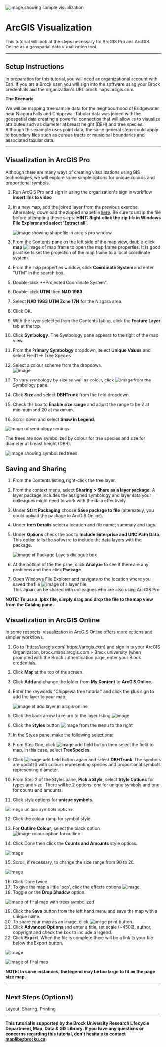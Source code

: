 ![image showing sample visualization](https://user-images.githubusercontent.com/45638590/228588371-86b25a59-9c83-4897-8cc8-bb7695b3e4f9.png)

# ArcGIS Visualization
This tutorial will look at the steps necessary for ArcGIS Pro and ArcGIS Online as a geospatial data visualization tool.

----

## Setup Instructions
In preparation for this tutorial, you will need an organizational account with Esri. If you are a Brock user, you will sign into the software using your Brock credentials and the organization's URL brock.maps.arcgis.com.

**The Scenario**

We will be mapping tree sample data for the neighbourhood of Bridgewater near Niagara Falls and Chippewa. Tabular data was joined with the geospatial data creating a powerful connection that will allow us to visualize attributes such as diameter at breast height (DBH) and tree species. Although this example uses point data, the same general steps could apply to boundary files such as census tracts or municipal boundaries and associated tabular data.

----

## Visualization in ArcGIS Pro
Although there are many ways of creating visualizations using GIS technologies, we will explore some simple options for unique colours and proportional symbols. 

1. Run ArcGIS Pro and sign in using the organization's sign in workflow **insert link to video**
2. In a new map, add the joined layer from the previous exercise. Alternately, download the zipped shapefile [here](https://github.com/BrockDSL/ArcGIS_Visualization/blob/main/TreeSampleChippewa%20_XYTableToPoint.zip). Be sure to unzip the file before attempting these steps. **HINT: Right-click the zip file in Windows File Explorer and select 'Extract all'.**

   ![image showing shapefile in arcgis pro window](https://user-images.githubusercontent.com/45638590/228621113-640a8714-8a22-42ae-807e-1ec3f1d70661.png)
  
3. From the Contents pane on the left side of the map view, double-click **map** ![image of map frame](https://user-images.githubusercontent.com/45638590/228622520-6ffda3b0-5324-47fa-9cc7-1fdf5aadeee4.png) to open the map frame properties. It is good practise to set the projection of the map frame to a local coordinate system.
4. From the map properties window, click **Coordinate System** and enter "UTM" in the search box.
5. Double-click **Projected Coordinate System".
6. Double-click **UTM** then **NAD 1983**.
7. Select **NAD 1983 UTM Zone 17N** for the Niagara area.
8. Click OK.

9. With the layer selected from the Contents listing, click the **Feature Layer** tab at the top.
10. Click **Symbology**. The Symbology pane appears to the right of the map view. 
11. From the **Primary Symbology** dropdown, select **Unique Values** and select Field1 -> Tree Species
12. Select a colour scheme from the dropdown.  
   ![image](https://user-images.githubusercontent.com/45638590/228628961-9c6ea78f-95d6-44aa-954e-e65f14c769d8.png)  
13. To vary symbology by size as well as colour, click ![image](https://user-images.githubusercontent.com/45638590/228629130-dea883ef-7aee-4a28-b44f-fadde23c7baf.png)
 from the Symbology pane.
14. Click **Size** and select **DBHTrunk** from the field dropdown.
15. Check the box to **Enable size range** and adjust the range to be 2 at minimum and 20 at maximum.
16. Scroll down and select **Show in Legend**. 

   ![image of symbology settings](https://user-images.githubusercontent.com/45638590/228630103-27c1eddb-6173-40a4-a737-ff3e4c8347c2.png)

The trees are now symbolized by colour for tree species and size for diameter at breast height (DBH).

   ![image showing symbolized trees](https://user-images.githubusercontent.com/45638590/228630488-88e7603f-9c2c-4e7c-9d78-617d76544d66.png)  

## Saving and Sharing

1. From the Contents listing, right-click the tree layer.
2. From the context menu, select **Sharing > Share as a layer package**. A layer package includes the assigned symbology and layer data your colleagues might need to work with the data effectively. 
3. Under **Start Packaging** choose **Save package to file** (alternately, you could upload the package to ArcGIS Online).
4. Under **Item Details** select a location and file name; summary and tags.
5. Under **Options** check the box to **Include Enterprise and UNC Path Data**. This option tells the software to include the data layers with the package. 

   ![image of Package Layers dialogue box](https://user-images.githubusercontent.com/45638590/228631866-0a00b8b7-2352-4ca3-916a-a767a0399d2f.png)

6. At the bottom of the the pane, click **Analyze** to see if there are any problems and then click **Package**. 
7. Open Windows File Explorer and navigate to the location where you saved the file ![image of a layer file](https://user-images.githubusercontent.com/45638590/228633466-1ea31a72-e04b-4d19-a9f5-67ea4d11dc54.png)  
This **.lpkx** can be shared with colleagues who are also using ArcGIS Pro.  

**NOTE: To use a .lpkx file, simply drag and drop the file to the map view from the Catalog pane.** 

## Visualization in ArcGIS Online

In some respects, visualization in ArcGIS Online offers more options and simpler workflows.

1. Go to [https://arcgis.com](https://arcgis.com) and sign in to your ArcGIS Organization, brock.maps.arcgis.com > Brock university (when prompted with the Brock authentication page, enter your Brock credentials.
2. Click **Map** at the top of the screen. 
3. Click **Add** and change the folder from **My Content** to **ArcGIS Online**.
4. Enter the keywords "Chippewa tree tutorial" and click the plus sign to add the layer to your map.

   ![image of add layer in arcgis online](https://user-images.githubusercontent.com/45638590/228650762-ec325a71-09fc-43ba-b1ca-b7f921953ee8.png)

5. Click the back arrow to return to the layer listing ![image](https://user-images.githubusercontent.com/45638590/228650982-2a30be04-cb2c-435d-9f49-bc54cdaa3541.png)

6. Click the **Styles** button ![image](https://user-images.githubusercontent.com/45638590/228651117-f0f829ec-0889-4eae-a9dd-caa7a5838585.png) from the menu to the right.
7. In the Styles pane, make the following selections:
8. From Step One, click ![image add field button](https://user-images.githubusercontent.com/45638590/228651667-095d1d71-c2cc-42cc-a8d4-bab9cf88f7f0.png) then select the field to map, in this case, select **TreeSpecies**.
9. Click ![image add field button](https://user-images.githubusercontent.com/45638590/228651854-733cc3ba-65c1-48b0-a062-c5ef6092ff5a.png) again and select **DBHTrunk**. The symbols are updated with colours representing species and proportional symbols representing diameter. 
10. From Step 2 of the Styles pane, **Pick a Style**, select **Style Options** for types and size. There will be 2 options: one for unique symbols and one for counts and amounts.
11. Click style options for **unique symbols**. 

   ![image unique symbols options](https://user-images.githubusercontent.com/45638590/228652994-b177d8ee-5c6e-4c6f-9080-34444db42b9f.png)

12. Click the colour ramp for symbol style.  
13. For **Outline Colour**, select the black option. ![image colour option for outline](https://user-images.githubusercontent.com/45638590/228653257-4a9debd8-e25f-4fb2-a13c-852e84f4cb61.png)

14. Click Done then click the **Counts and Amounts** style options.  

   ![image](https://user-images.githubusercontent.com/45638590/228653512-667b6f1a-0037-43d8-a35c-113ffcd9dc19.png)

15. Scroll, if necessary, to change the size range from 90 to 20.  

   ![image](https://user-images.githubusercontent.com/45638590/228654737-4d6af67d-0edb-4314-bd6c-c03b798c556d.png)

16. Click Done twice.  
17. To give the map a little 'pop', click the effects options ![image](https://user-images.githubusercontent.com/45638590/228655102-85daf1b8-64e3-4f8a-940e-43f3f0f7e230.png). 
18. Toggle on the **Drop Shadow** option.  

   ![image of final map with trees symbolized](https://user-images.githubusercontent.com/45638590/228655289-a9109e1d-569a-4980-a071-a09d760c1140.png)  

19. Click the **Save** button from the left hand menu and save the map with a unique name.
20. To share your map as an image, click ![image print button](https://user-images.githubusercontent.com/45638590/228656138-a673d0c7-a606-4047-b569-07e43bbbe0a1.png).
21. Click **Advanced Options** and enter a title, set scale (~4500), author, copyright and check the box to include a legend.
22. Click **Export**. When the file is complete there will be a link to your file below the Export button.

   ![image](https://user-images.githubusercontent.com/45638590/228656813-240732c2-0813-4246-907d-4b8e22322731.png)  

   ![image of final map](https://user-images.githubusercontent.com/45638590/228657032-ca430898-220c-4584-82ba-4ac04928a95d.png)  

**NOTE: In some instances, the legend may be too large to fit on the page size map.**



----

## Next Steps (Optional)
Layout, Sharing, Printing

----

**This tutorial is supported by the Brock University Research Lifecycle Department, Map, Data & GIS Library.  If you have any questions or concerns regarding this tutorial, don't hesitate to contact [maplib@brocku.ca](mailto:maplib@brocku.ca)**
